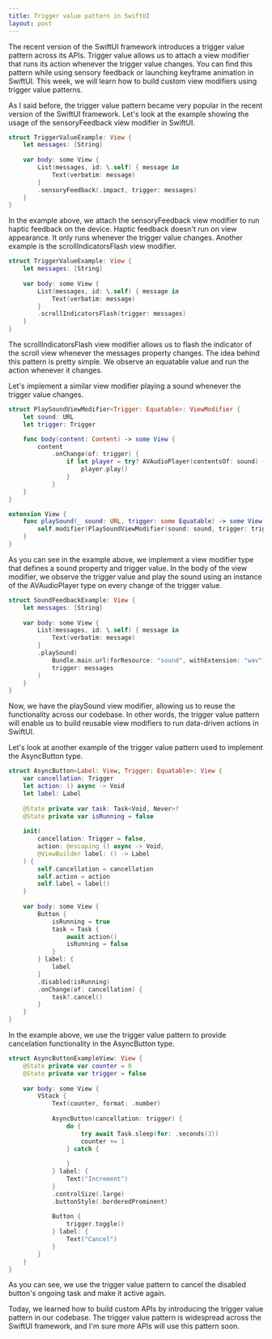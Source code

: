 ```yaml
---
title: Trigger value pattern in SwiftUI
layout: post
---
```


The recent version of the SwiftUI framework introduces a trigger value pattern across its APIs. Trigger value allows us to attach a view modifier that runs its action whenever the trigger value changes. You can find this pattern while using sensory feedback or launching keyframe animation in SwiftUI. This week, we will learn how to build custom view modifiers using trigger value patterns.

As I said before, the trigger value pattern became very popular in the recent version of the SwiftUI framework. Let's look at the example showing the usage of the sensoryFeedback view modifier in SwiftUI.

```swift
struct TriggerValueExample: View {
    let messages: [String]
    
    var body: some View {
        List(messages, id: \.self) { message in
            Text(verbatim: message)
        }
        .sensoryFeedback(.impact, trigger: messages)
    }
}
```

In the example above, we attach the sensoryFeedback view modifier to run haptic feedback on the device. Haptic feedback doesn't run on view appearance. It only runs whenever the trigger value changes. Another example is the scrollIndicatorsFlash view modifier.

```swift
struct TriggerValueExample: View {
    let messages: [String]
    
    var body: some View {
        List(messages, id: \.self) { message in
            Text(verbatim: message)
        }
        .scrollIndicatorsFlash(trigger: messages)
    }
}
```

The scrollIndicatorsFlash view modifier allows us to flash the indicator of the scroll view whenever the messages property changes. The idea behind this pattern is pretty simple. We observe an equatable value and run the action whenever it changes.

Let's implement a similar view modifier playing a sound whenever the trigger value changes.

```swift
struct PlaySoundViewModifier<Trigger: Equatable>: ViewModifier {
    let sound: URL
    let trigger: Trigger

    func body(content: Content) -> some View {
        content
            .onChange(of: trigger) {
                if let player = try? AVAudioPlayer(contentsOf: sound) {
                    player.play()
                }
            }
    }
}

extension View {
    func playSound(_ sound: URL, trigger: some Equatable) -> some View {
        self.modifier(PlaySoundViewModifier(sound: sound, trigger: trigger))
    }
}
```

As you can see in the example above, we implement a view modifier type that defines a sound property and trigger value. In the body of the view modifier, we observe the trigger value and play the sound using an instance of the AVAudioPlayer type on every change of the trigger value.

```swift
struct SoundFeedbackExample: View {
    let messages: [String]
    
    var body: some View {
        List(messages, id: \.self) { message in
            Text(verbatim: message)
        }
        .playSound(
            Bundle.main.url(forResource: "sound", withExtension: "wav")!,
            trigger: messages
        )
    }
}
```

Now, we have the playSound view modifier, allowing us to reuse the functionality across our codebase. In other words, the trigger value pattern will enable us to build reusable view modifiers to run data-driven actions in SwiftUI.

Let's look at another example of the trigger value pattern used to implement the AsyncButton type.

```swift
struct AsyncButton<Label: View, Trigger: Equatable>: View {
    var cancellation: Trigger
    let action: () async -> Void
    let label: Label
    
    @State private var task: Task<Void, Never>?
    @State private var isRunning = false
    
    init(
        cancellation: Trigger = false,
        action: @escaping () async -> Void,
        @ViewBuilder label: () -> Label
    ) {
        self.cancellation = cancellation
        self.action = action
        self.label = label()
    }
    
    var body: some View {
        Button {
            isRunning = true
            task = Task {
                await action()
                isRunning = false
            }
        } label: {
            label
        }
        .disabled(isRunning)
        .onChange(of: cancellation) {
            task?.cancel()
        }
    }
}
```

In the example above, we use the trigger value pattern to provide cancelation functionality in the AsyncButton type.

```swift
struct AsyncButtonExampleView: View {
    @State private var counter = 0
    @State private var trigger = false
    
    var body: some View {
        VStack {
            Text(counter, format: .number)
            
            AsyncButton(cancellation: trigger) {
                do {
                    try await Task.sleep(for: .seconds(3))
                    counter += 1
                } catch {
                    
                }
            } label: {
                Text("Increment")
            }
            .controlSize(.large)
            .buttonStyle(.borderedProminent)
            
            Button {
                trigger.toggle()
            } label: {
                Text("Cancel")
            }
        }
    }
}
```

As you can see, we use the trigger value pattern to cancel the disabled button's ongoing task and make it active again.

Today, we learned how to build custom APIs by introducing the trigger value pattern in our codebase. The trigger value pattern is widespread across the SwiftUI framework, and I'm sure more APIs will use this pattern soon.
